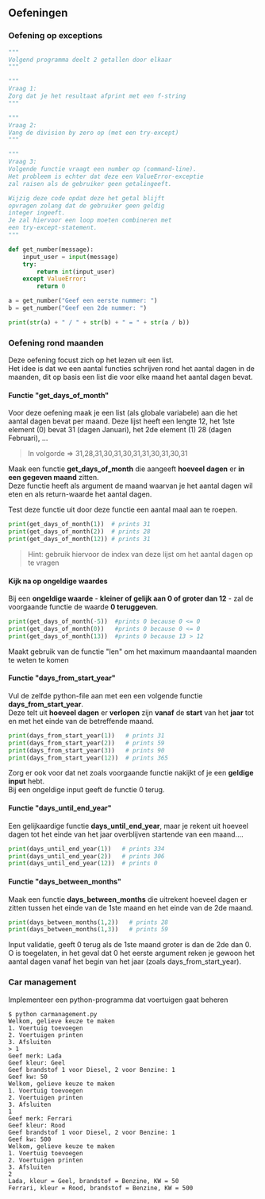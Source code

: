 ## Oefeningen

### Oefening op exceptions

~~~python
"""
Volgend programma deelt 2 getallen door elkaar
"""

"""
Vraag 1:
Zorg dat je het resultaat afprint met een f-string
"""

"""
Vraag 2:
Vang de division by zero op (met een try-except)
"""

"""
Vraag 3:
Volgende functie vraagt een number op (command-line).
Het probleem is echter dat deze een ValueError-exceptie
zal raisen als de gebruiker geen getalingeeft.

Wijzig deze code opdat deze het getal blijft
opvragen zolang dat de gebruiker geen geldig
integer ingeeft.
Je zal hiervoor een loop moeten combineren met
een try-except-statement.
"""

def get_number(message):
    input_user = input(message)
    try:
        return int(input_user)
    except ValueError:
        return 0

a = get_number("Geef een eerste nummer: ")
b = get_number("Geef een 2de nummer: ")

print(str(a) + " / " + str(b) + " = " + str(a / b))
~~~

### Oefening rond maanden

Deze oefening focust zich op het lezen uit een list.     
Het idee is dat we een aantal functies schrijven rond het aantal dagen in de maanden, dit op basis een list die voor elke maand het aantal dagen bevat.  

#### Functie "get_days_of_month" 

Voor deze oefening maak je een list (als globale variabele) aan  die het aantal dagen bevat per maand.
Deze lijst heeft een lengte 12, het 1ste element (0) bevat 31 (dagen Januari), het 2de element (1) 28 (dagen Februari), ...

> In volgorde => 31,28,31,30,31,30,31,31,30,31,30,31


Maak een functie **get_days_of_month** die aangeeft **hoeveel dagen** er **in een gegeven maand** zitten.  
Deze functie heeft als argument de maand waarvan je het aantal dagen wil eten en als return-waarde het aantal dagen.

Test deze functie uit door deze functie een aantal maal aan te roepen.

~~~python
print(get_days_of_month(1))  # prints 31
print(get_days_of_month(2))  # prints 28 
print(get_days_of_month(12)) # prints 31
~~~

> Hint: gebruik hiervoor de index van deze lijst om het aantal dagen op te vragen

#### Kijk na op ongeldige waardes

Bij een **ongeldige waarde** - **kleiner of gelijk aan 0 of groter dan 12** - zal de voorgaande functie de waarde **0 teruggeven**.

~~~python
print(get_days_of_month(-5))  #prints 0 because 0 <= 0
print(get_days_of_month(0))   #prints 0 because 0 <= 0
print(get_days_of_month(13))  #prints 0 because 13 > 12
~~~

Maakt gebruik van de functie "len" om het maximum maandaantal maanden te weten te komen

#### Functie "days_from_start_year"

Vul de zelfde python-file aan met een een volgende functie **days_from_start_year**.  
Deze telt uit **hoeveel dagen** er **verlopen** zijn **vanaf** de **start** van het **jaar** tot en met het einde van de betreffende maand.

~~~python
print(days_from_start_year(1))   # prints 31
print(days_from_start_year(2))   # prints 59
print(days_from_start_year(3))   # prints 90
print(days_from_start_year(12))  # prints 365 
~~~

Zorg er ook voor dat net zoals voorgaande functie nakijkt of je een **geldige input** hebt.  
Bij een ongeldige input geeft de functie 0 terug.

#### Functie "days_until_end_year"

Een gelijkaardige functie **days_until_end_year**, maar je rekent uit hoeveel dagen tot het einde van het jaar overblijven startende van een maand....

~~~python
print(days_until_end_year(1))   # prints 334
print(days_until_end_year(2))   # prints 306
print(days_until_end_year(12))  # prints 0
~~~

#### Functie "days_between_months"

Maak een functie **days_between_months** die uitrekent hoeveel dagen er zitten tussen het einde van de 1ste maand en het einde van de 2de maand.

~~~python
print(days_between_months(1,2))   # prints 28 
print(days_between_months(1,3))   # prints 59
~~~

Input validatie, geeft 0 terug als de 1ste maand groter is dan de 2de dan 0.
O is toegelaten, in het geval dat 0 het eerste argument reken je gewoon het aantal dagen vanaf het begin van het jaar (zoals days_from_start_year).

### Car management

Implementeer een python-programma dat voertuigen gaat beheren

~~~
$ python carmanagement.py 
Welkom, gelieve keuze te maken
1. Voertuig toevoegen
2. Voertuigen printen
3. Afsluiten
> 1
Geef merk: Lada
Geef kleur: Geel
Geef brandstof 1 voor Diesel, 2 voor Benzine: 1
Geef kw: 50
Welkom, gelieve keuze te maken
1. Voertuig toevoegen
2. Voertuigen printen
3. Afsluiten
1
Geef merk: Ferrari
Geef kleur: Rood
Geef brandstof 1 voor Diesel, 2 voor Benzine: 1
Geef kw: 500
Welkom, gelieve keuze te maken
1. Voertuig toevoegen
2. Voertuigen printen
3. Afsluiten
2
Lada, kleur = Geel, brandstof = Benzine, KW = 50
Ferrari, kleur = Rood, brandstof = Benzine, KW = 500
~~~

